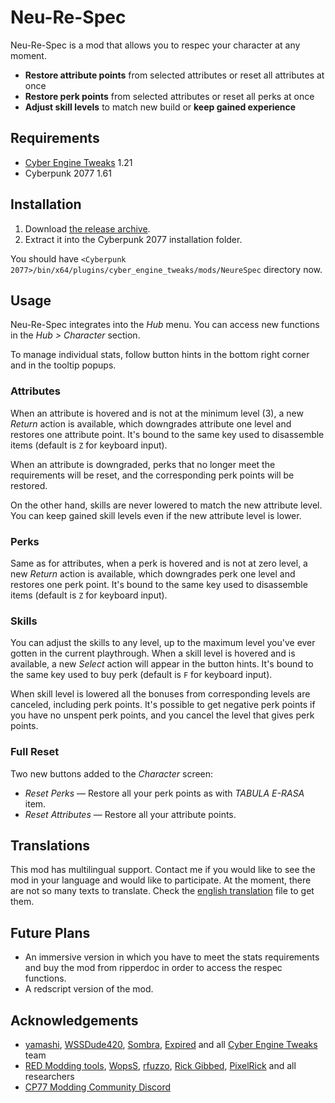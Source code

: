 # Neu-Re-Spec

Neu-Re-Spec is a mod that allows you to respec your character at any moment. 

- **Restore attribute points** from selected attributes or reset all attributes at once
- **Restore perk points** from selected attributes or reset all perks at once
- **Adjust skill levels** to match new build or **keep gained experience**

## Requirements

- [Cyber Engine Tweaks](https://github.com/yamashi/CyberEngineTweaks) 1.21
- Cyberpunk 2077 1.61

## Installation

1. Download [the release archive](https://github.com/psiberx/cp2077-neurespec/releases). 
2. Extract it into the Cyberpunk 2077 installation folder.

You should have `<Cyberpunk 2077>/bin/x64/plugins/cyber_engine_tweaks/mods/NeureSpec` directory now. 

## Usage

Neu-Re-Spec integrates into the *Hub* menu.
You can access new functions in the *Hub > Character* section.

To manage individual stats, follow button hints in the bottom right corner and in the tooltip popups.

### Attributes

When an attribute is hovered and is not at the minimum level (3), a new *Return* action is available,
which downgrades attribute one level and restores one attribute point.
It's bound to the same key used to disassemble items (default is `Z` for keyboard input).

When an attribute is downgraded, perks that no longer meet the requirements will be reset, 
and the corresponding perk points will be restored.

On the other hand, skills are never lowered to match the new attribute level. 
You can keep gained skill levels even if the new attribute level is lower.

### Perks

Same as for attributes, when a perk is hovered and is not at zero level, a new *Return* action is available,
which downgrades perk one level and restores one perk point.
It's bound to the same key used to disassemble items (default is `Z` for keyboard input).

### Skills

You can adjust the skills to any level, up to the maximum level you've ever gotten in the current playthrough. 
When a skill level is hovered and is available, a new *Select* action will appear in the button hints. 
It's bound to the same key used to buy perk (default is `F` for keyboard input).

When skill level is lowered all the bonuses from corresponding levels are canceled, including perk points.
It's possible to get negative perk points if you have no unspent perk points, 
and you cancel the level that gives perk points.

### Full Reset

Two new buttons added to the *Character* screen:

- *Reset Perks* &mdash; Restore all your perk points as with *TABULA E-RASA* item.
- *Reset Attributes* &mdash; Restore all your attribute points.

## Translations

This mod has multilingual support. 
Contact me if you would like to see the mod in your language and would like to participate. 
At the moment, there are not so many texts to translate. 
Check the [english translation](https://github.com/psiberx/cp2077-neurespec/blob/master/data/lang/en-us.lua) file to get them. 

## Future Plans

- An immersive version in which you have to meet the stats requirements and buy the mod from ripperdoc in order to access the respec functions.
- A redscript version of the mod.

## Acknowledgements

- [yamashi](https://github.com/yamashi), [WSSDude420](https://github.com/WSSDude420), [Sombra](https://github.com/Sombra0xCC), [Expired](https://github.com/expired6978) and all [Cyber Engine Tweaks](https://github.com/yamashi/CyberEngineTweaks) team
- [RED Modding tools](https://github.com/WolvenKit), [WopsS](https://github.com/WopsS), [rfuzzo](https://github.com/rfuzzo), [Rick Gibbed](https://github.com/gibbed), [PixelRick](https://github.com/PixelRick) and all researchers
- [CP77 Modding Community Discord](https://discord.gg/VhdvZncG6f)
